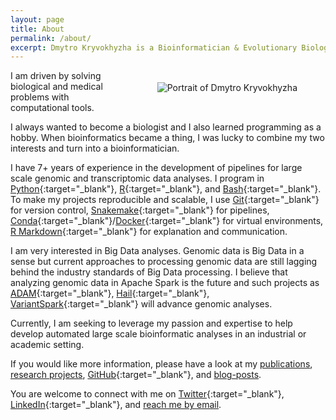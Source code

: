 ```yaml
---
layout: page
title: About
permalink: /about/
excerpt: Dmytro Kryvokhyzha is a Bioinformatician & Evolutionary Biologist at Uppsala University. He studies genomics of diet adaptation in dogs.
---
```




<figure style="float: right; padding: 5px"><img alt="Portrait of Dmytro Kryvokhyzha" src="{{ site.baseurl }}/assets/pages/about_Dmytro-Kryvokhyzha.jpeg"></figure>

I am driven by solving biological and medical problems with computational tools.

I always wanted to become a biologist and I also learned programming as a hobby. When bioinformatics became a thing, I was lucky to combine my two interests and turn into a bioinformatician.

I have 7+ years of experience in the development of pipelines for large scale genomic and transcriptomic data analyses. I program in [Python](https://www.python.org/){:target="_blank"}, [R](https://www.r-project.org/){:target="_blank"}, and [Bash](https://www.gnu.org/software/bash/){:target="_blank"}. To make my projects reproducible and scalable, I use [Git](https://git-scm.com/){:target="_blank"} for version control, [Snakemake](https://snakemake.readthedocs.io){:target="_blank"} for pipelines, [Conda](https://docs.conda.io/){:target="_blank"}/[Docker](https://www.docker.com/){:target="_blank"} for virtual environments, [R Markdown](https://rmarkdown.rstudio.com/){:target="_blank"} for explanation and communication.

I am very interested in Big Data analyses. Genomic data is Big Data in a sense but current approaches to processing genomic data are still lagging behind the industry standards of Big Data processing. I believe that analyzing genomic data in Apache Spark is the future and such projects as [ADAM](https://github.com/bigdatagenomics/adam){:target="_blank"}, [Hail](https://hail.is/){:target="_blank"}, [VariantSpark](https://github.com/aehrc/VariantSpark){:target="_blank"} will advance genomic analyses.

Currently, I am seeking to leverage my passion and expertise to help develop automated large scale bioinformatic analyses in an industrial or academic setting.

If you would like more information, please have a look at my [publications](/publications), [research projects](/research), [GitHub](https://github.com/evodify){:target="_blank"}, and [blog-posts](/).

You are welcome to connect with me on [Twitter](https://twitter.com/evodify){:target="_blank"}, [LinkedIn](https://linkedin.com/in/evodify){:target="_blank"}, and [reach me by email](mailto:dmytro.kryvokhyzha@evobio.eu).
